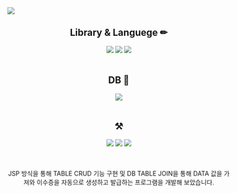 <img src="https://capsule-render.vercel.app/api?type=waving&color=auto&height=200&section=header&text=인증서%20발급%20프로그램%20개발&fontSize=60" />


<div align="center">
  <h2> Library & Languege ✏ </h2>
  <img src="https://img.shields.io/badge/JAVA-007396?style=for-the-badge&logo=java&logoColor=white">
  <img src="https://img.shields.io/badge/html-E34F26?style=for-the-badge&logo=html5&logoColor=white">
  <img src="https://img.shields.io/badge/css-1572B6?style=for-the-badge&logo=css3&logoColor=white">
</div>
<br />
<div align="center">
  <h2> DB 📁 </h2>
  <img src="https://img.shields.io/badge/mariaDB-003545?style=for-the-badge&logo=mariaDB&logoColor=white">
</div>
<br />
<div align="center">
  <h2> ⚒ </h2>
  <img src="https://img.shields.io/badge/github-181717?style=for-the-badge&logo=github&logoColor=white">
  <img src="https://img.shields.io/badge/eclipseide-#2C2255?style=for-the-badge&logo=eclipseide&logoColor=white">
  <img src="https://img.shields.io/badge/apache tomcat-F8DC75?style=for-the-badge&logo=apachetomcat&logoColor=white">
  <br/><br/><br/>
  <p>JSP 방식을 통해 TABLE CRUD 기능 구현 및 DB TABLE JOIN을 통해 DATA 값을 가져와 이수증을 자동으로 생성하고 발급하는 프로그램을 개발해 보았습니다. </p>
</div>

